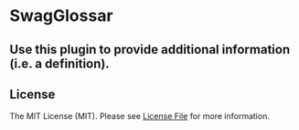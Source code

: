 # SwagGlossar

## Use this plugin to provide additional information (i.e. a definition).

## License

The MIT License (MIT). Please see [License File](LICENSE) for more information.
